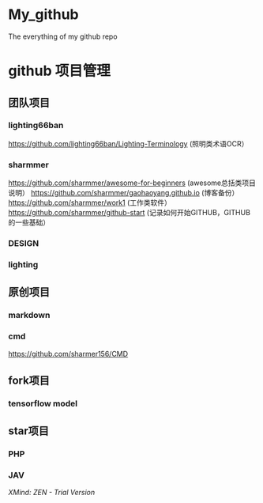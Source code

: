 # My_github
The everything of my github repo

# github 项目管理
## 团队项目
### lighting66ban
https://github.com/lighting66ban/Lighting-Terminology (照明类术语OCR）
### sharmmer
https://github.com/sharmmer/awesome-for-beginners (awesome总括类项目 说明）
https://github.com/sharmmer/gaohaoyang.github.io (博客备份）
https://github.com/sharmmer/work1 (工作类软件）
https://github.com/sharmmer/github-start (记录如何开始GITHUB，GITHUB的一些基础）
### DESIGN
### lighting
## 原创项目
### markdown
### cmd
https://github.com/sharmer156/CMD
## fork项目
### tensorflow model
## star项目
### PHP
### JAV
*XMind: ZEN - Trial Version*
